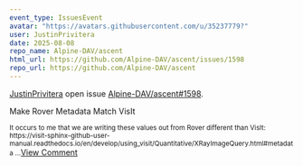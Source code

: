 ```yaml
---
event_type: IssuesEvent
avatar: "https://avatars.githubusercontent.com/u/35237779?"
user: JustinPrivitera
date: 2025-08-08
repo_name: Alpine-DAV/ascent
html_url: https://github.com/Alpine-DAV/ascent/issues/1598
repo_url: https://github.com/Alpine-DAV/ascent
---
```


<a href='https://github.com/JustinPrivitera' target='_blank'>JustinPrivitera</a> open issue <a href='https://github.com/Alpine-DAV/ascent/issues/1598' target='_blank'>Alpine-DAV/ascent#1598</a>.

<p>Make Rover Metadata Match VisIt</p><small>It occurs to me that we are writing these values out from Rover different than VisIt: https://visit-sphinx-github-user-manual.readthedocs.io/en/develop/using_visit/Quantitative/XRayImageQuery.html#metadata...</small><a href='https://github.com/Alpine-DAV/ascent/issues/1598' target='_blank'>View Comment</a>